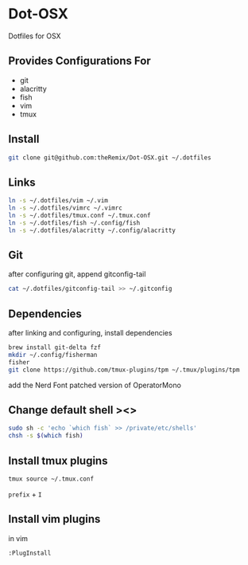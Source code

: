 # Dot-OSX

Dotfiles for OSX


## Provides Configurations For

- git
- alacritty
- fish
- vim
- tmux

## Install

```sh
git clone git@github.com:theRemix/Dot-OSX.git ~/.dotfiles
```

## Links

```sh
ln -s ~/.dotfiles/vim ~/.vim
ln -s ~/.dotfiles/vimrc ~/.vimrc
ln -s ~/.dotfiles/tmux.conf ~/.tmux.conf
ln -s ~/.dotfiles/fish ~/.config/fish
ln -s ~/.dotfiles/alacritty ~/.config/alacritty
```

## Git

after configuring git, append gitconfig-tail

```sh
cat ~/.dotfiles/gitconfig-tail >> ~/.gitconfig
```

## Dependencies

after linking and configuring, install dependencies

```sh
brew install git-delta fzf
mkdir ~/.config/fisherman
fisher
git clone https://github.com/tmux-plugins/tpm ~/.tmux/plugins/tpm
```

add the Nerd Font patched version of OperatorMono

## Change default shell ><>

```sh
sudo sh -c 'echo `which fish` >> /private/etc/shells'
chsh -s $(which fish)
```

## Install tmux plugins

```sh
tmux source ~/.tmux.conf
```

`prefix` + `I`

## Install vim plugins

in vim

```sh
:PlugInstall
```
